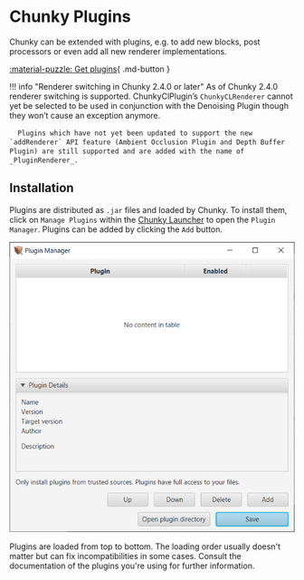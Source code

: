 # Chunky Plugins

Chunky can be extended with plugins, e.g. to add new blocks, post processors or even add all new renderer implementations.

[:material-puzzle: Get plugins](plugins){ .md-button }


!!! info "Renderer switching in Chunky 2.4.0 or later"
      As of Chunky 2.4.0 renderer switching is supported. ChunkyClPlugin’s `ChunkyCLRenderer` cannot yet be selected to be used in conjunction with the Denoising Plugin though they won’t cause an exception anymore.

      Plugins which have not yet been updated to support the new `addRenderer` API feature (Ambient Occlusion Plugin and Depth Buffer Plugin) are still supported and are added with the name of _PluginRenderer_.

## Installation

Plugins are distributed as `.jar` files and loaded by Chunky. To install them, click on `Manage Plugins` within the [Chunky Launcher](../getting_started/installing.md) to open the `Plugin Manager`.
Plugins can be added by clicking the `Add` button.

![Plugin Manager](../img/getting_started/chunky_launcher_plugin_manager.png)

Plugins are loaded from top to bottom. The loading order usually doesn't matter but can fix incompatibilities in some cases. Consult the documentation of the plugins you're using for further information.
